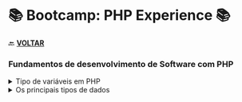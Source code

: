 # 📚 Bootcamp: PHP Experience 📚 

🔙 [**VOLTAR**](../../../)

### **Fundamentos de desenvolvimento de Software com PHP**

  <details>
  <summary> Tipo de variáveis em PHP </summary>

  - [Variáveis](/PHP-Experience/Exercicios/variavel.php);
  - [Constantes](/PHP-Experience/Exercicios/constantes.php);
  </details>

  <details>
  <summary> Os principais tipos de dados </summary>

  - [Strings](/PHP-Experience/Exercicios/strings.php);
  - [Integers / Números](/PHP-Experience/Exercicios/numeros.php);
  </details>